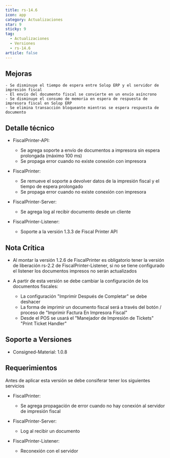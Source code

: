 ```yaml
---
title: rs-14.6
icon: app
category: Actualizaciones
star: 9
sticky: 9
tag:
  - Actualizaciones
  - Versiones
  - rs-14.6
article: false
---
```


## Mejoras

    - Se disminuye el tiempo de espera entre Solop ERP y el servidor de impresión fiscal
    - El envío del documento fiscal se convierte en un envío asíncrono
    - Se disminuye el consumo de memoria en espera de respuesta de impresora fiscal en Solop ERP
    - Se elimina transacción bloqueante mientras se espera respuesta de documento

## Detalle técnico

- FiscalPrinter-API:
  
  - Se agrega soporte a envío de documentos a impresora sin espera prolongada (máximo 100 ms)
  - Se propaga error cuando no existe conexión con impresora

- FiscalPrinter:
  
  - Se remueve el soporte a devolver datos de la impresión fiscal y el tiempo de espera prolongado
  - Se propaga error cuando no existe conexión con impresora

- FiscalPrinter-Server:

  - Se agrega log al recibir documento desde un cliente

- FiscalPrinter-Listener:

  - Soporte a la versión 1.3.3 de Fiscal Printer API

## Nota Crítica

- Al montar la versión 1.2.6 de FiscalPrinter es obligatorio tener la versión de liberación rs-2.2 de FiscalPrinter-Listener, si no se tiene configurado el listener los documentos impresos no serán actualizados
- A partir de esta versión se debe cambiar la configuración de los documentos fiscales:

  - La configuración "Imprimir Después de Completar" se debe deshacer
  - La forma de imprimir un documento fiscal será a través del botón / proceso de "Imprimir Factura En Impresora Fiscal"
  - Desde el POS se usará el "Manejador de Impresión de Tickets" "Print Ticket Handler"

## Soporte a Versiones

- Consigned-Material: 1.0.8

## Requerimientos

Antes de aplicar esta versión se debe consiferar tener los siguientes servicios

- FiscalPrinter:

  - Se agrega propagación de error cuando no hay conexión al servidor de impresión fiscal

- FiscalPrinter-Server:

  - Log al recibir un documento

- FiscalPrinter-Listener:

  - Reconexión con el servidor

